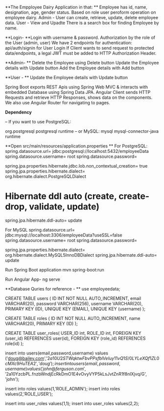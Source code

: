 **The Empployee Dairy Application in that:
**
Employee has id, name, designation, age, gender status.
Based on role user peroform operation on employee dairy.
Admin - User can create, retrieve, update, delete employee data.
User - View and Upadte
There is a search box for finding Employee by name.

**Login-
**Login with username & password. Authorization by the role of the User (admin, user)
We have 2 endpoints for authentication:
api/auth/signin for User Login
If Client wants to send request to protected data/endpoints, a legal JWT must be added to HTTP Authorization Header.


**Admin-
**
Delete the Employee using Delete button
Update the Employee details with Update button
Add the Employee details with Add button

**User - 
**
Update the Employee details with Update button


Spring Boot exports REST Apis using Spring Web MVC & interacts with embedded Database using Spring Data JPA.
Angular Client sends HTTP Requests and retrieve HTTP Responses, shows data on the components. We also use Angular Router for navigating to pages.

**Dependency**

– If you want to use PostgreSQL:

<dependency>
  <groupId>org.postgresql</groupId>
  <artifactId>postgresql</artifactId>
  <scope>runtime</scope>
</dependency>
– or MySQL:

<dependency>
  <groupId>mysql</groupId>
  <artifactId>mysql-connector-java</artifactId>
  <scope>runtime</scope>
</dependency>

**Open src/main/resources/application.properties
**
For PostgreSQL:
spring.datasource.url= jdbc:postgresql://localhost:5432/employeeData
spring.datasource.username= root
spring.datasource.password= 

spring.jpa.properties.hibernate.jdbc.lob.non_contextual_creation= true
spring.jpa.properties.hibernate.dialect= org.hibernate.dialect.PostgreSQLDialect

# Hibernate ddl auto (create, create-drop, validate, update)
spring.jpa.hibernate.ddl-auto= update


For MySQL
spring.datasource.url= jdbc:mysql://localhost:3306/employeeData?useSSL=false
spring.datasource.username= root
spring.datasource.password= 

spring.jpa.properties.hibernate.dialect= org.hibernate.dialect.MySQL5InnoDBDialect
spring.jpa.hibernate.ddl-auto= update


Run Spring Boot application
mvn spring-boot:run

Run Angular App-
ng serve

**Database Quries for reference -
**
use employeedata;

CREATE TABLE users 
(
ID INT NOT NULL AUTO_INCREMENT,
email VARCHAR(20),
password VARCHAR(256), 
username VARCHAR(20),
PRIMARY KEY (ID),
UNIQUE KEY (EMAIL),
UNIQUE KEY (username)
);

CREATE TABLE roles 
(
ID INT NOT NULL AUTO_INCREMENT,
name VARCHAR(20),
PRIMARY KEY (ID)
);

CREATE TABLE user_roles(
USER_ID int,
ROLE_ID int,
FOREIGN KEY (user_id)
REFERENCES user(id),
FOREIGN KEY (role_id)
REFERENCES role(id)
);

insert into users(email,password,username) values ('doug@bailey.com','$2a$10$U2STWqktwFbvPPsfblVeIuy11vQ1S/0LYLeXQf1ZL0cMXc9HuTEA2','doug');
insert into users (email,password,username) values ('john@ferguson.com','$2a$10$YzcbPL.fnzbWndjEcRkDmO1E4vOvyVYP5kLsJvtZnR1f8nlXjvq/G', 'john');

insert into roles values(1,'ROLE_ADMIN');
insert into roles values(2,'ROLE_USER');

insert into user_roles values(1,1);
insert into user_roles values(2,2);

